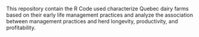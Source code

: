 This repository contain the R Code used characterize Quebec dairy farms based on their early life management practices and analyze the association between management practices and herd longevity, productivity, and profitability.
